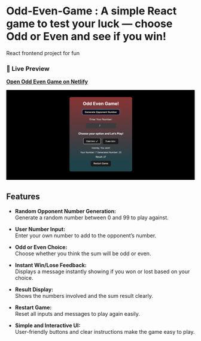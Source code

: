 # Odd-Even-Game : A simple React game to test your luck — choose Odd or Even and see if you win!
React frontend project for fun

### 🚀 Live Preview

**[Open Odd Even Game on Netlify](https://coruscating-lebkuchen-df9bf9.netlify.app/)**

![Alt Text](OddEvenGameSS.png)


## Features

- **Random Opponent Number Generation:**  
  Generate a random number between 0 and 99 to play against.

- **User Number Input:**  
  Enter your own number to add to the opponent’s number.

- **Odd or Even Choice:**  
  Choose whether you think the sum will be odd or even.

- **Instant Win/Lose Feedback:**  
  Displays a message instantly showing if you won or lost based on your choice.

- **Result Display:**  
  Shows the numbers involved and the sum result clearly.

- **Restart Game:**  
  Reset all inputs and messages to play again easily.

- **Simple and Interactive UI:**  
  User-friendly buttons and clear instructions make the game easy to play.
